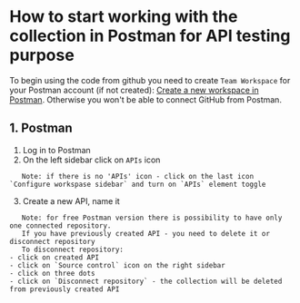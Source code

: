 # How to start working with the collection in Postman for API testing purpose  

To begin using the code from github you need to create `Team Workspace` for your Postman account (if not created): [Create a new workspace in Postman](https://learning.postman.com/docs/collaborating-in-postman/using-workspaces/creating-workspaces/#create-a-new-workspace).
Otherwise you won't be able to connect GitHub from Postman.

## 1. Postman

1. Log in to Postman
2. On the left sidebar click on `APIs` icon
```
   Note: if there is no 'APIs' icon - click on the last icon `Configure workspase sidebar` and turn on `APIs` element toggle
```
3. Create a new API, name it
```
   Note: for free Postman version there is possibility to have only one connected repository.
   If you have previously created API - you need to delete it or disconnect repository
   To disconnect repository:
- click on created API
- click on `Source control` icon on the right sidebar
- click on three dots
- click on `Disconnect repository` - the collection will be deleted from previously created API
```

